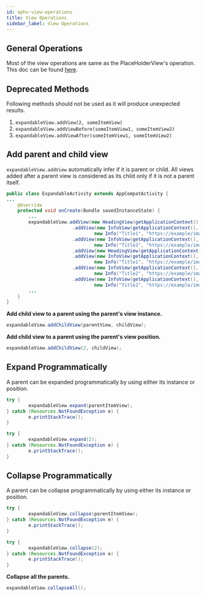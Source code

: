 ```yaml
---
id: ephv-view-operations
title: View Operations
sidebar_label: View Operations
---
```


## General Operations
Most of the view operations are same as the PlaceHolderView's operation. This doc can be found [here](phv-view-definitions.md).

## Deprecated Methods
Following methods should not be used as it will produce unexpected results.
1. `expandableView.addView(2, someItemView)`
2. `expandableView.addViewBefore(someItemView1, someItemView2)`
2. `expandableView.addViewAfter(someItemView1, someItemView2)`

## Add parent and child view
`expandableView.addView` automatically infer if it is parent or child. All views added after a parent view is considered as its child only if it is not a parent itself.

```java
public class ExpandableActivity extends AppCompatActivity {
...
    @Override
    protected void onCreate(Bundle savedInstanceState) {
        ...
        expandableView.addView(new HeadingView(getApplicationContext(), "Heading 1")) //parent 1
                        .addView(new InfoView(getApplicationContext(), 
                                new Info("Title1", "https://example/image1.png"))) //child 1 of parent 1
                        .addView(new InfoView(getApplicationContext(), 
                                new Info("Title2", "https://example/image2.png"))) //child 2 of parent 1
                        .addView(new HeadingView(getApplicationContext(), "Heading 2")) //parent 2
                        .addView(new InfoView(getApplicationContext(), 
                                new Info("Title1", "https://example/image1.png"))) //child 1 of parent 2
                        .addView(new InfoView(getApplicationContext(), 
                                new Info("Title2", "https://example/image2.png"))) //child 2 of parent 2
                        .addView(new InfoView(getApplicationContext(), 
                                new Info("Title2", "https://example/image3.png"))) //child 1 of parent 2
        ...
    }
}
```

**Add child view to a parent using the parent's view instance.**
```java
expandableView.addChildView(parentView, childView);
```
**Add child view to a parent using the parent's view position.**
```java
expandableView.addChildView(2, childView);
```

## Expand Programmatically
A parent can be expanded programmatically by using either its instance or position.
```java
try {
        expandableView.expand(parentItemView);
} catch (Resources.NotFoundException e) {
        e.printStackTrace();
}
```
```java
try {
        expandableView.expand(2);
} catch (Resources.NotFoundException e) {
        e.printStackTrace();
}
```

## Collapse Programmatically
A parent can be collapse programmatically by using either its instance or position.
```java
try {
        expandableView.collapse(parentItemView);
} catch (Resources.NotFoundException e) {
        e.printStackTrace();
}
```

```java
try {
        expandableView.collapse(2);
} catch (Resources.NotFoundException e) {
        e.printStackTrace();
}
```

**Collapse all the parents.**
```java
expandableView.collapseAll();
```